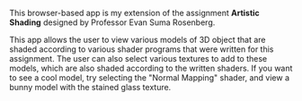 This browser-based app is my extension of the assignment
**Artistic Shading** designed by Professor Evan Suma Rosenberg.

This app allows the user to view various models of 3D object that are shaded according to various shader programs that were written for this assignment. The user can also select various textures to add to these models, which are also shaded according to the written shaders.
If you want to see a cool model, try selecting the "Normal Mapping" shader, and view a bunny model with the stained glass texture.